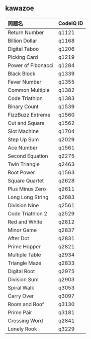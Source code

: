 ## kawazoe

|問題名|CodeIQ ID|
|:--|:--|
|Return Number|q1121|
|Billion Dollar|q1168|
|Digital Taboo|q1206|
|Picking Card|q1219|
|Power of Fibonacci|q1284|
|Black Block|q1339|
|Fever Number|q1355|
|Common Multiple|q1382|
|Code Triathlon|q1383|
|Binary Count|q1539|
|FizzBuzz Extreme|q1560|
|Cut and Square|q1562|
|Slot Machine|q1704|
|Step Up Sum|q2029|
|Ace Number|q1561|
|Second Equation|q2275|
|Twin Triangle|q2463|
|Root Power|q1563|
|Square Quartet|q2628|
|Plus Minus Zero|q2611|
|Long Long String|q2683|
|Division Nine|q2561|
|Code Triathlon 2|q2529|
|Red and White|q2812|
|Minor Game|q2837|
|After Dot|q2831|
|Prime Hopper|q2821|
|Multiple Table|q2934|
|Triangle Maze|q2833|
|Digital Root|q2975|
|Division Sum|q2903|
|Spiral Walk|q3053|
|Carry Over|q3097|
|Room and Roof|q3130|
|Prime Pair|q3181|
|Crossing Word|q2841|
|Lonely Rook|q3229|
